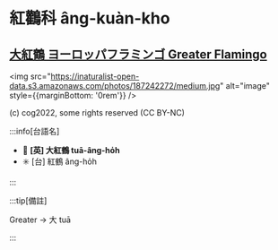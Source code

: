 # 紅鸛科 âng-kuàn-kho

## [大紅鶴 ヨーロッパフラミンゴ Greater Flamingo](https://ebird.org/species/grefla3)

<img src="https://inaturalist-open-data.s3.amazonaws.com/photos/187242272/medium.jpg" alt="image" style={{marginBottom: '0rem'}} />

<p className="image-caption">
(c) cog2022, some rights reserved (CC BY-NC)
</p>

:::info[台語名]

- 🎯 **[英] 大紅鶴 tuā-âng-ho̍h**
- ✳️ [台] 紅鶴 âng-ho̍h

:::

:::tip[備註]

Greater -> 大 tuā

:::
